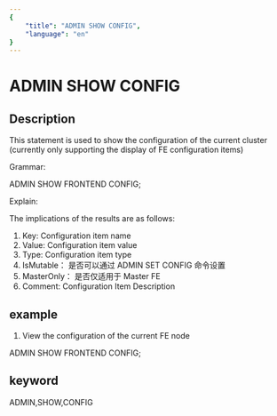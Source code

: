 ```yaml
---
{
    "title": "ADMIN SHOW CONFIG",
    "language": "en"
}
---
```


<!-- 
Licensed to the Apache Software Foundation (ASF) under one
or more contributor license agreements.  See the NOTICE file
distributed with this work for additional information
regarding copyright ownership.  The ASF licenses this file
to you under the Apache License, Version 2.0 (the
"License"); you may not use this file except in compliance
with the License.  You may obtain a copy of the License at

  http://www.apache.org/licenses/LICENSE-2.0

Unless required by applicable law or agreed to in writing,
software distributed under the License is distributed on an
"AS IS" BASIS, WITHOUT WARRANTIES OR CONDITIONS OF ANY
KIND, either express or implied.  See the License for the
specific language governing permissions and limitations
under the License.
-->

# ADMIN SHOW CONFIG
## Description

This statement is used to show the configuration of the current cluster (currently only supporting the display of FE configuration items)

Grammar:

ADMIN SHOW FRONTEND CONFIG;

Explain:

The implications of the results are as follows:
1. Key: Configuration item name
2. Value: Configuration item value
3. Type: Configuration item type
4. IsMutable：  是否可以通过 ADMIN SET CONFIG 命令设置
5. MasterOnly： 是否仅适用于 Master FE
6. Comment: Configuration Item Description

## example

1. View the configuration of the current FE node

ADMIN SHOW FRONTEND CONFIG;

## keyword
ADMIN,SHOW,CONFIG
